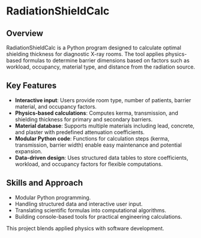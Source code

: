 # RadiationShieldCalc

## Overview
RadiationShieldCalc is a Python program designed to calculate optimal shielding thickness for diagnostic X-ray rooms. The tool applies physics-based formulas to determine barrier dimensions based on factors such as workload, occupancy, material type, and distance from the radiation source.


## Key Features
- **Interactive input**: Users provide room type, number of patients, barrier material, and occupancy factors.
- **Physics-based calculations**: Computes kerma, transmission, and shielding thickness for primary and secondary barriers.
- **Material database**: Supports multiple materials including lead, concrete, and plaster with predefined attenuation coefficients.
- **Modular Python code**: Functions for calculation steps (kerma, transmission, barrier width) enable easy maintenance and potential expansion.
- **Data-driven design**: Uses structured data tables to store coefficients, workload, and occupancy factors for flexible computations.

## Skills and Approach
- Modular Python programming.
- Handling structured data and interactive user input.
- Translating scientific formulas into computational algorithms.
- Building console-based tools for practical engineering calculations.

This project blends applied physics with software development.

